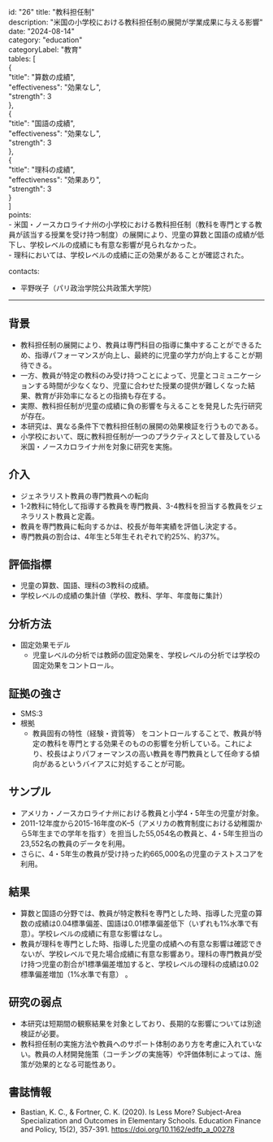 id: "26"
title: "教科担任制"  
description: "米国の小学校における教科担任制の展開が学業成果に与える影響"  
date: "2024-08-14"  
category: "education"  
categoryLabel: "教育"  
tables: [  
  {  
    "title": "算数の成績",  
    "effectiveness": "効果なし",  
    "strength": 3  
  },  
  {  
    "title": "国語の成績",  
    "effectiveness": "効果なし",  
    "strength": 3  
  },  
  {  
    "title": "理科の成績",  
    "effectiveness": "効果あり",  
    "strength": 3  
  }  
]  
points:  
    - 米国・ノースカロライナ州の小学校における教科担任制（教科を専門とする教員が該当する授業を受け持つ制度）の展開により、児童の算数と国語の成績が低下し、学校レベルの成績にも有意な影響が見られなかった。  
    - 理科においては、学校レベルの成績に正の効果があることが確認された。  
    

contacts:  
  -  平野咲子（パリ政治学院公共政策大学院）  
---

## 背景  
- 教科担任制の展開により、教員は専門科目の指導に集中することができるため、指導パフォーマンスが向上し、最終的に児童の学力が向上することが期待できる。  
- 一方、教員が特定の教科のみ受け持つことによって、児童とコミュニケーションする時間が少なくなり、児童に合わせた授業の提供が難しくなった結果、教育が非効率になるとの指摘も存在する。  
- 実際、教科担任制が児童の成績に負の影響を与えることを発見した先行研究が存在。  
- 本研究は、異なる条件下で教科担任制の展開の効果検証を行うものである。
- 小学校において、既に教科担任制が一つのプラクティスとして普及している米国・ノースカロライナ州を対象に研究を実施。

## 介入  
- ジェネラリスト教員の専門教員への転向  
- 1-2教科に特化して指導する教員を専門教員、3-4教科を担当する教員をジェネラリスト教員と定義。  
- 教員を専門教員に転向するかは、校長が毎年実績を評価し決定する。
- 専門教員の割合は、4年生と5年生それぞれで約25%、約37%。


## 評価指標  
- 児童の算数、国語、理科の3教科の成績。  
- 学校レベルの成績の集計値（学校、教科、学年、年度毎に集計）

## 分析方法  
- 固定効果モデル  
    - 児童レベルの分析では教師の固定効果を、学校レベルの分析では学校の固定効果をコントロール。

## 証拠の強さ  
- SMS:3  
- 根拠  
    - 教員固有の特性（経験・資質等） をコントロールすることで、教員が特定の教科を専門とする効果そのものの影響を分析している。これにより、校長はよりパフォーマンスの高い教員を専門教員として任命する傾向があるというバイアスに対処することが可能。

## サンプル  
-  アメリカ・ノースカロライナ州における教員と小学4・5年生の児童が対象。  
- 2011-12年度から2015-16年度のK–5（アメリカの教育制度における幼稚園から5年生までの学年を指す）を担当した55,054名の教員と、4・5年生担当の23,552名の教員のデータを利用。  
- さらに、4・5年生の教員が受け持った約665,000名の児童のテストスコアを利用。

## 結果  
- 算数と国語の分野では、教員が特定教科を専門とした時、指導した児童の算数の成績は0.04標準偏差、国語は0.01標準偏差低下（いずれも1%水準で有意）。学校レベルの成績に有意な影響はなし。  
- 教員が理科を専門とした時、指導した児童の成績への有意な影響は確認できないが、学校レベルで見た場合成績に有意な影響あり。理科の専門教員が受け持つ児童の割合が1標準偏差増加すると、学校レベルの理科の成績は0.02標準偏差増加（1%水準で有意） 。

## 研究の弱点  
- 本研究は短期間の観察結果を対象としており、長期的な影響については別途検証が必要。  
- 教科担任制の実施方法や教員へのサポート体制のあり方を考慮に入れていない。教員の人材開発施策（コーチングの実施等）や評価体制によっては、施策が効果的となる可能性あり。

## 書誌情報  
- Bastian, K. C., & Fortner, C. K. (2020). Is Less More? Subject-Area Specialization and Outcomes in Elementary Schools. Education Finance and Policy, 15(2), 357-391. https://doi.org/10.1162/edfp_a_00278

